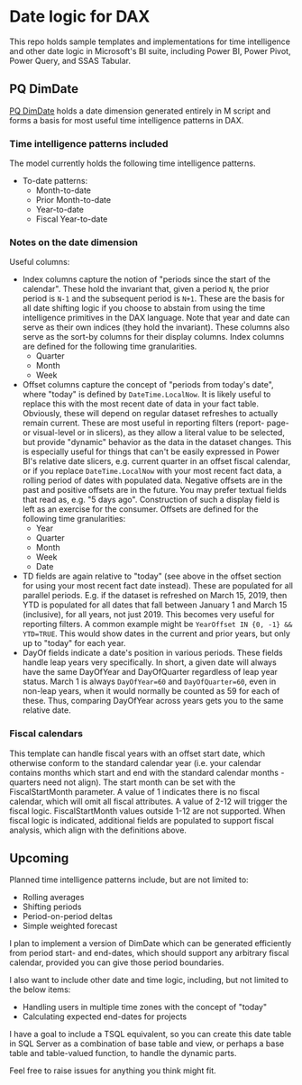 # Date logic for DAX

This repo holds sample templates and implementations for time intelligence and
other date logic in Microsoft's BI suite, including Power BI, Power Pivot, Power
Query, and SSAS Tabular.

## PQ DimDate

[PQ DimDate](PQ%20DimDate.pbix) holds a date dimension generated entirely in M
script and forms a basis for most useful time intelligence patterns in DAX.

### Time intelligence patterns included

The model currently holds the following time intelligence patterns.

- To-date patterns:
  - Month-to-date
  - Prior Month-to-date
  - Year-to-date
  - Fiscal Year-to-date

### Notes on the date dimension

Useful columns:

- Index columns capture the notion of "periods since the start of the calendar".
  These hold the invariant that, given a period `N`, the prior period is `N-1`
  and the subsequent period is `N+1`. These are the basis for all date shifting
  logic if you choose to abstain from using the time intelligence primitives in
  the DAX language. Note that year and date can serve as their own indices (they
  hold the invariant). These columns also serve as the sort-by columns for their
  display columns. Index columns are defined for the following time
  granularities.
  - Quarter
  - Month
  - Week
- Offset columns capture the concept of "periods from today's date", where
  "today" is defined by `DateTime.LocalNow`. It is likely useful to replace this
  with the most recent date of data in your fact table. Obviously, these will
  depend on regular dataset refreshes to actually remain current. These are most
  useful in reporting filters (report- page- or visual-level or in slicers), as
  they allow a literal value to be selected, but provide "dynamic" behavior as
  the data in the dataset changes. This is especially useful for things that
  can't be easily expressed in Power BI's relative date slicers, e.g. current
  quarter in an offset fiscal calendar, or if you replace `DateTime.LocalNow`
  with your most recent fact data, a rolling period of dates with populated
  data. Negative offsets are in the past and positive offsets are in the future.
  You may prefer textual fields that read as, e.g. "5 days ago". Construction of
  such a display field is left as an exercise for the consumer. Offsets are
  defined for the following time granularities:
  - Year
  - Quarter
  - Month
  - Week
  - Date
- TD fields are again relative to "today" (see above in the offset section for
  using your most recent fact date instead). These are populated for all
  parallel periods. E.g. if the dataset is refreshed on March 15, 2019, then YTD
  is populated for all dates that fall between January 1 and March 15
  (inclusive), for all years, not just 2019. This becomes very useful for
  reporting filters. A common example might be `YearOffset IN {0, -1} &&
  YTD=TRUE`. This would show dates in the current and prior years, but only up
  to "today" for each year.
- DayOf fields indicate a date's position in various periods. These fields
  handle leap years very specifically. In short, a given date will always have
  the same DayOfYear and DayOfQuarter regardless of leap year status. March 1 is
  always `DayOfYear=60` and `DayOfQuarter=60`, even in non-leap years, when it
  would normally be counted as 59 for each of these. Thus, comparing DayOfYear
  across years gets you to the same relative date.

### Fiscal calendars

This template can handle fiscal years with an offset start date, which otherwise
conform to the standard calendar year (i.e. your calendar contains months which
start and end with the standard calendar months - quarters need not align). The
start month can be set with the FiscalStartMonth parameter. A value of 1
indicates there is no fiscal calendar, which will omit all fiscal attributes. A
value of 2-12 will trigger the fiscal logic. FiscalStartMonth values outside
1-12 are not supported. When fiscal logic is indicated, additional fields are
populated to support fiscal analysis, which align with the definitions above.

## Upcoming

Planned time intelligence patterns include, but are not limited to:

- Rolling averages
- Shifting periods
- Period-on-period deltas
- Simple weighted forecast

I plan to implement a version of DimDate which can be generated efficiently from
period start- and end-dates, which should support any arbitrary fiscal calendar,
provided you can give those period boundaries.

I also want to include other date and time logic, including, but not limited to
the below items:

- Handling users in multiple time zones with the concept of "today"
- Calculating expected end-dates for projects

I have a goal to include a TSQL equivalent, so you can create this date table in
SQL Server as a combination of base table and view, or perhaps a base table and
table-valued function, to handle the dynamic parts.

Feel free to raise issues for anything you think might fit.
